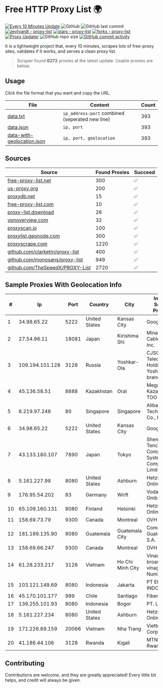 
# Free HTTP Proxy List 🌍

[![Every 10 Minutes Update](https://github.com/mertguvencli/http-proxy-list/actions/workflows/main.yml/badge.svg?branch=main)](https://github.com/mertguvencli/http-proxy-list/actions/workflows/main.yml)
![GitHub](https://img.shields.io/github/license/mertguvencli/http-proxy-list)
![GitHub last commit](https://img.shields.io/github/last-commit/mertguvencli/http-proxy-list)
[![zevtyardt - proxy-list](https://img.shields.io/static/v1?label=zevtyardt&message=proxy-list&color=blue&logo=github)](https://github.com/zevtyardt/proxy-list "Go to GitHub repo")
[![stars - proxy-list](https://img.shields.io/github/stars/zevtyardt/proxy-list?style=social)](https://github.com/zevtyardt/proxy-list)
[![forks - proxy-list](https://img.shields.io/github/forks/zevtyardt/proxy-list?style=social)](https://github.com/zevtyardt/proxy-list)
[![Proxy Updater](https://github.com/zevtyardt/proxy-list/workflows/Proxy%20Updater/badge.svg)](https://github.com/zevtyardt/proxy-list/actions?query=workflow:"Proxy+Updater")
![GitHub repo size](https://img.shields.io/github/repo-size/zevtyardt/proxy-list)
[![GitHub commit activity](https://img.shields.io/github/commit-activity/m/zevtyardt/proxy-list?logo=commits)](https://github.com/zevtyardt/proxy-list/commits/main)

It is a lightweight project that, every 10 minutes, scrapes lots of free-proxy sites, validates if it works, and serves a clean proxy list.

> Scraper found **6272** proxies at the latest update. Usable proxies are below.

## Usage

Click the file format that you want and copy the URL.

|File|Content|Count|
|----|-------|-----|
|[data.txt](https://raw.githubusercontent.com/mertguvencli/http-proxy-list/main/proxy-list/data.txt)|`ip_address:port` combined (seperated new line)|393|
|[data.json](https://raw.githubusercontent.com/mertguvencli/http-proxy-list/main/proxy-list/data.json)|`ip, port`|393|
|[data-with-geolocation.json](https://raw.githubusercontent.com/mertguvencli/http-proxy-list/main/proxy-list/data-with-geolocation.json)|`ip, port, geolocation`|393|

## Sources

|Source|Found Proxies|Succeed|
|------|-------------|-------|
|[free-proxy-list.net](https://free-proxy-list.net)|300|✅|
|[us-proxy.org](https://www.us-proxy.org)|200|✅|
|[proxydb.net](http://proxydb.net)|15|✅|
|[free-proxy-list.com](https://free-proxy-list.com/?page=&port=&type%5B%5D=http&type%5B%5D=https&up_time=0&search=Search)|10|✅|
|[proxy-list.download](https://www.proxy-list.download/HTTP)|26|✅|
|[vpnoverview.com](https://vpnoverview.com/privacy/anonymous-browsing/free-proxy-servers)|32|✅|
|[proxyscan.io](https://www.proxyscan.io)|100|✅|
|[proxylist.geonode.com](https://proxylist.geonode.com/api/proxy-list?limit=300&page=1&sort_by=lastChecked&sort_type=desc&protocols=http,https)|300|✅|
|[proxyscrape.com](https://api.proxyscrape.com/v2/?request=displayproxies&protocol=http&timeout=10000&country=all&ssl=all&anonymity=all)|1220|✅|
|[github.com/clarketm/proxy-list](https://raw.githubusercontent.com/clarketm/proxy-list/master/proxy-list-raw.txt)|400|✅|
|[github.com/monosans/proxy-list](https://raw.githubusercontent.com/monosans/proxy-list/main/proxies/http.txt)|949|✅|
|[github.com/TheSpeedX/PROXY-List](https://raw.githubusercontent.com/TheSpeedX/PROXY-List/master/http.txt)|2720|✅|


## Sample Proxies With Geolocation Info

|#|Ip|Port|Country|City|Internet Service Provider|
|-|--|----|-------|----|-------------------------|
|1|34.98.65.22|5222|United States|Kansas City|Google LLC|
|2|27.54.96.11|18081|Japan|Kirishima Shi|Minamikyusyu CableTV Net Inc.|
|3|109.194.101.128|3128|Russia|Yoshkar-Ola|CJSC "ER-Telecom Holding" Yoshkar-Ola branch|
|4|45.136.58.51|8888|Kazakhstan|Oral|Megahost Kazakhstan TOO|
|5|8.219.97.248|80|Singapore|Singapore|Alibaba (US) Technology Co., Ltd.|
|6|34.98.65.22|5222|United States|Kansas City|Google LLC|
|7|43.133.180.107|7890|Japan|Tokyo|Shenzhen Tencent Computer Systems Company Limited|
|8|5.161.227.98|8080|United States|Ashburn|Hetzner Online GmbH|
|9|176.95.54.202|83|Germany|Wirft|Vodafone GmbH|
|10|65.109.160.131|8080|Finland|Helsinki|Hetzner Online GmbH|
|11|158.69.73.79|9300|Canada|Montreal|OVH SAS|
|12|181.189.135.90|8080|Guatemala|Guatemala City|Comcel Guatemala S.A.|
|13|158.69.66.247|9300|Canada|Montreal|OVH SAS|
|14|61.28.233.217|3128|Vietnam|Ho Chi Minh City|Vinadata broadcast via vinagame AS Number|
|15|103.121.149.69|8080|Indonesia|Jakarta|PT EMERIO INDONESIA|
|16|45.170.101.177|999|Chile|Santiago|Fibernet SPA|
|17|139.255.101.93|8080|Indonesia|Bogor|PT. LINKNET|
|18|5.161.227.234|8080|United States|Ashburn|Hetzner Online GmbH|
|19|171.226.89.159|20066|Vietnam|Nha Trang|Viettel Corporation|
|20|41.186.44.106|3128|Rwanda|Kigali|MTN Rwandacell|



## Contributing

Contributions are welcome, and they are greatly appreciated! Every
little bit helps, and credit will always be given.

